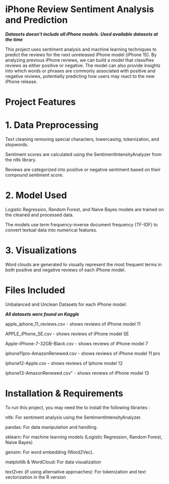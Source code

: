 # iPhone Review Sentiment Analysis and Prediction

***Datasets doesn't include all iPhone models. Used available datasets at the time***

This project uses sentiment analysis and machine learning techniques to predict the reviews for the next unreleased iPhone model (iPhone 15). By analyzing previous iPhone reviews, we can build a model that classifies reviews as either positive or negative. The model can also provide insights into which words or phrases are commonly associated with positive and negative reviews, potentially predicting how users may react to the new iPhone release.

# Project Features
# 1. Data Preprocessing
Text cleaning removing special characters, lowercasing, tokenization, and stopwords.

Sentiment scores are calculated using the SentimentIntensityAnalyzer from the nltk library.

Reviews are categorized into positive or negative sentiment based on their compound sentiment score.

# 2. Model Used
Logistic Regression, Random Forest, and Naive Bayes models are trained on the cleaned and processed data.

The models use term frequency-inverse document frequency (TF-IDF) to convert textual data into numerical features.

# 3. Visualizations
Word clouds are generated to visually represent the most frequent terms in both positive and negative reviews of each iPhone model. 

# Files Included
Unbalanced and Unclean Datasets for each iPhone model:

***All datasets were found on Kaggle***

apple_iphone_11_reviews.csv - shows reviews of iPhone model 11

APPLE_iPhone_SE.csv - shows reviews of iPhone model SE

Apple-iPhone-7-32GB-Black.csv - shows reviews of iPhone model 7

iphone11pro-AmazonRenewed.csv - shows reviews of iPhone model 11 pro

iphone12-Apple.csv - shows reviews of Iphone model 12

iphone13-AmazonRenewed.csv" - shows reviews of iPhone model 13


# Installation & Requirements
To run this project, you may need the to install the following libraries :

nltk: For sentiment analysis using the SentimentIntensityAnalyzer.

pandas: For data manipulation and handling.

sklearn: For machine learning models (Logistic Regression, Random Forest, Naive Bayes) 

gensim: For word embedding (Word2Vec).

matplotlib & WordCloud: For data visualization

text2vec (if using alternative approaches): For tokenization and text vectorization in the R version
